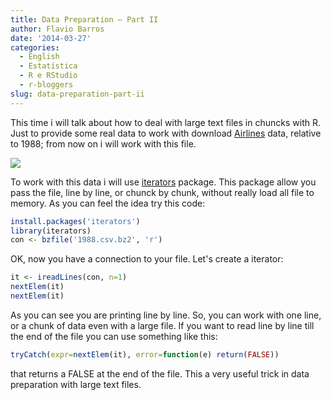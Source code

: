```yaml
---
title: Data Preparation – Part II
author: Flavio Barros
date: '2014-03-27'
categories:
  - English
  - Estatística
  - R e RStudio
  - r-bloggers
slug: data-preparation-part-ii
---
```


This time i will talk about how to deal with large text files in chuncks with R. Just to provide some real data to work with download [Airlines](http://stat-computing.org/dataexpo/2009/the-data.html) data, relative to 1988; from now on i will work with this file.

![](http://cloudtimes.org/wp-content/uploads/2011/02/big-data.jpg)

To work with this data i will use  [iterators](http://cran.r-project.org/web/packages/iterators/index.html) package. This package allow you pass the file, line by line, or chunck by chunk, without really load all file to memory. As you can feel the idea try this code:

```r
install.packages('iterators')
library(iterators)
con <- bzfile('1988.csv.bz2', 'r')
```

OK, now you have a connection to your file. Let's create a iterator:

```r
it <- ireadLines(con, n=1)
nextElem(it)
nextElem(it)
```

As you can see you are printing line by line. So, you can work with one line, or a chunk of data even with a large file. If you want to read line by line till the end of the file you can use something like this:

```r
tryCatch(expr=nextElem(it), error=function(e) return(FALSE))
```

that returns a FALSE at the end of the file. This a very useful trick in data preparation with large text files.
